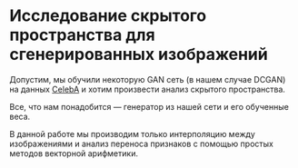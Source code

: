# Исследование скрытого пространства для сгенерированных изображений

Допустим, мы обучили некоторую GAN сеть (в нашем случае DCGAN) на данных [CelebA](https://mmlab.ie.cuhk.edu.hk/projects/CelebA.html) и хотим произвести анализ скрытого пространства.

Все, что нам понадобится — генератор из нашей сети и его обученные веса.

В данной работе мы производим только интерполяцию между изображениями и анализ переноса признаков с помощью простых методов векторной арифметики.
